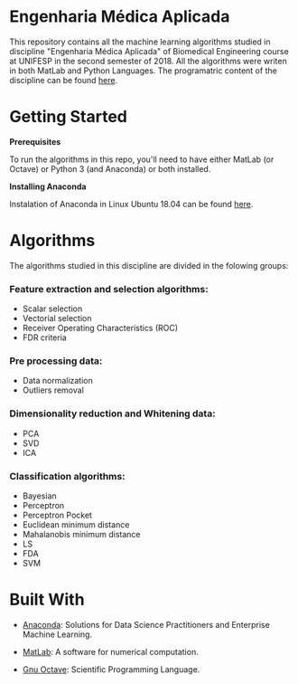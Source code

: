 # Engenharia Médica Aplicada

This repository contains all the machine learning algorithms studied in discipline "Engenharia Médica Aplicada" of Biomedical Engineering course at UNIFESP in the second semester of 2018. All the algorithms were writen in both MatLab and Python Languages. The programatric content of the discipline can be found [here](https://unifesp.br/campus/sjc/images/SJC/03-GRADUCAO/UC/Engenharia_Medica_Aplicada.pdf).

# Getting Started

**Prerequisites**

To run the algorithms in this repo, you'll need to have either MatLab (or Octave) or Python 3 (and Anaconda) or both installed.

**Installing Anaconda**

Instalation of Anaconda in Linux Ubuntu 18.04 can be found 
<a href="https://www.digitalocean.com/community/tutorials/how-to-install-the-anaconda-python-distribution-on-ubuntu-18-04" target="_blank">here</a>.

# Algorithms

The algorithms studied in this discipline are divided in the folowing groups:

### Feature extraction and selection algorithms:

- Scalar selection 
- Vectorial selection
- Receiver Operating Characteristics (ROC)
- FDR criteria

### Pre processing data:

- Data normalization
- Outliers removal

### Dimensionality reduction and Whitening data:

- PCA
- SVD
- ICA

### Classification algorithms:

- Bayesian
- Perceptron
- Perceptron Pocket
- Euclidean minimum distance
- Mahalanobis minimum distance
- LS
- FDA
- SVM

# Built With
- [Anaconda](https://www.anaconda.com): Solutions for Data Science Practitioners and Enterprise Machine Learning.

- [MatLab](https://www.mathworks.com): A software for numerical computation.

- [Gnu Octave](https://www.gnu.org/software/octave/): Scientific Programming Language.
